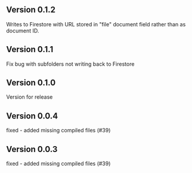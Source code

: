 ## Version 0.1.2

Writes to Firestore with URL stored in "file" document field rather than as document ID.

## Version 0.1.1

Fix bug with subfolders not writing back to Firestore

## Version 0.1.0

Version for release

## Version 0.0.4

fixed - added missing compiled files (#39)

## Version 0.0.3

fixed - added missing compiled files (#39)
